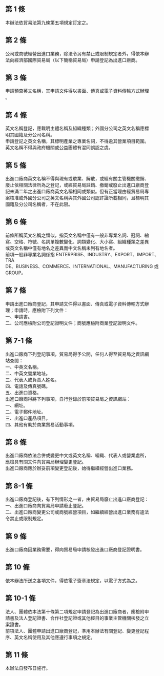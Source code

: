 第 1 條
-------
本辦法依貿易法第九條第五項規定訂定之。

第 2 條
-------
公司或商號經營出進口業務，除法令另有禁止或限制規定者外，得依本辦  
法向經濟部國際貿易局（以下簡稱貿易局）申請登記為出進口廠商。

第 3 條
-------
申請預查英文名稱，其申請文件得以書面、傳真或電子資料傳輸方式辦理  
。

第 4 條
-------
英文名稱登記，應載明主體名稱及組織種類；外國分公司之英文名稱應標  
明其國籍及分公司名稱。  
申請登記之英文名稱，其標明產業之專業名詞，不得逾其營業項目範圍。  
英文名稱不得與政府機關或公益團體有混同誤認之虞。

第 5 條
-------
出進口廠商英文名稱不得與現有或歇業、解散，或經有關主管機關撤銷、  
廢止依相關法律所為之登記，或經貿易局註銷、撤銷或廢止出進口廠商登  
記未滿二年之出進口廠商英文名稱相同或類似。但有正當理由經貿易局專  
案核准或外國分公司之英文名稱與其外國公司認許證所載相同，且標明其  
國籍及分公司名稱者，不在此限。

第 6 條
-------
前條所稱英文名稱之類似，指英文名稱中僅有一般非專業名詞、冠詞、縮  
寫、空格、符號、名詞單複數變化、詞類變化、大小寫、組織種類之差異  
或英文名稱中僅有地名之差異而中文名稱未列有地名者。  
前項一般非專業名詞係指 ENTERPRISE、INDUSTRY、EXPORT、IMPORT、TRA  
DE、BUSINESS、COMMERCE、INTERNATIONAL、MANUFACTURING  或 GROUP。

第 7 條
-------
申請出進口廠商登記，其申請文件得以書面、傳真或電子資料傳輸方式辦  
理；申請時，應檢附下列文件：  
一、申請書。  
二、公司應檢附公司登記證明文件；商號應檢附商業登記證明文件。

第 7-1 條
---------
出進口廠商下列登記事項，貿易局得予公開，任何人得至貿易局之資訊網  
站查閱：  
一、中英文名稱。  
二、中英文營業地址。  
三、代表人或負責人姓名。  
四、電話及傳真號碼。  
五、出進口資格。  
出進口廠商得將下列事項，自行登錄於前項貿易局之資訊網站：  
一、網址。  
二、電子郵件地址。  
三、出進口產品項目。  
四、其他有助於商業貿易活動事項。

第 8 條
-------
出進口廠商依法合併或變更中文或英文名稱、組織、代表人或營業處所，  
應檢具有關文件向貿易局辦理變更登記。  
出進口廠商應於辦妥前項變更登記後，始得繼續經營出進口業務。

第 8-1 條
---------
出進口廠商登記後，有下列情形之一者，由貿易局廢止出進口廠商登記：  
一、出進口廠商向貿易局申請廢止登記。  
二、出進口廠商變更公司或商號經營項目，如繼續經營出進口業務有違法  
    令禁止或限制規定。

第 9 條
-------
出進口廠商因業務需要，得向貿易局申請核發出進口廠商登記證明書。

第 10 條
--------
依本辦法所送之各項文件，得依電子簽章法規定，以電子方式為之。

第 10-1 條
----------
法人、團體依本法第十條第二項規定申請登記為出進口廠商者，應檢附申  
請書及法人登記證書、合作社登記證或其他經目的事業主管機關核發之立  
案證書。  
前項法人、團體申請出進口廠商登記，準用本辦法有關登記、變更登記程  
序、英文名稱使用及其他應遵行事項之規定。

第 11 條
--------
本辦法自發布日施行。

